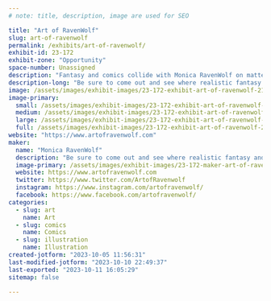 ```yaml
---
# note: title, description, image are used for SEO

title: "Art of RavenWolf"
slug: art-of-ravenwolf
permalink: /exhibits/art-of-ravenwolf/
exhibit-id: 23-172
exhibit-zone: "Opportunity"
space-number: Unassigned
description: "Fantasy and comics collide with Monica RavenWolf on matte board, color pencils, and acrylics!"
description-long: "Be sure to come out and see where realistic fantasy and comic art collide as artist Monica RavenWolf shows you her imagination. Watch the creation take fold in real-time as she specializes in creating on matte board with color pencils and acrylics!"
image: /assets/images/exhibit-images/23-172-exhibit-art-of-ravenwolf-21-215-exhibit-addl1-art-of-ravenwolf-art-of-ravenwolf-setup-large-large.jpg
image-primary: 
  small: /assets/images/exhibit-images/23-172-exhibit-art-of-ravenwolf-21-215-exhibit-addl1-art-of-ravenwolf-art-of-ravenwolf-setup-large-small.jpg
  medium: /assets/images/exhibit-images/23-172-exhibit-art-of-ravenwolf-21-215-exhibit-addl1-art-of-ravenwolf-art-of-ravenwolf-setup-large-medium.jpg
  large: /assets/images/exhibit-images/23-172-exhibit-art-of-ravenwolf-21-215-exhibit-addl1-art-of-ravenwolf-art-of-ravenwolf-setup-large-large.jpg
  full: /assets/images/exhibit-images/23-172-exhibit-art-of-ravenwolf-21-215-exhibit-addl1-art-of-ravenwolf-art-of-ravenwolf-setup-large-full.jpg
website: "https://www.artofravenwolf.com"
maker: 
  name: "Monica RavenWolf"
  description: "Be sure to come out and see where realistic fantasy and comic art collide as artist Monica RavenWolf shows you her imagination. Watch the creation take fold in real-time as she specializes in creating on matte board with color pencils and acrylics!"
  image-primary: /assets/images/exhibit-images/23-172-maker-art-of-ravenwolf-monica-ravenwolf-medium.jpg
  website: https://www.artofravenwolf.com
  twitter: https://www.twitter.com/ArtofRavenwolf
  instagram: https://www.instagram.com/artofravenwolf/
  facebook: https://www.facebook.com/artofravenwolf/
categories: 
  - slug: art
    name: Art
  - slug: comics
    name: Comics
  - slug: illustration
    name: Illustration
created-jotform: "2023-10-05 11:56:31"
last-modified-jotform: "2023-10-10 22:49:37"
last-exported: "2023-10-11 16:05:29"
sitemap: false

---
```

